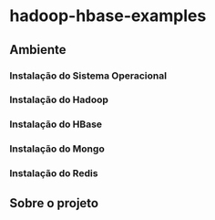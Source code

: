 # hadoop-hbase-examples

## Ambiente

### Instalação do Sistema Operacional

### Instalação do Hadoop

### Instalação do HBase

### Instalação do Mongo

### Instalação do Redis

## Sobre o projeto
